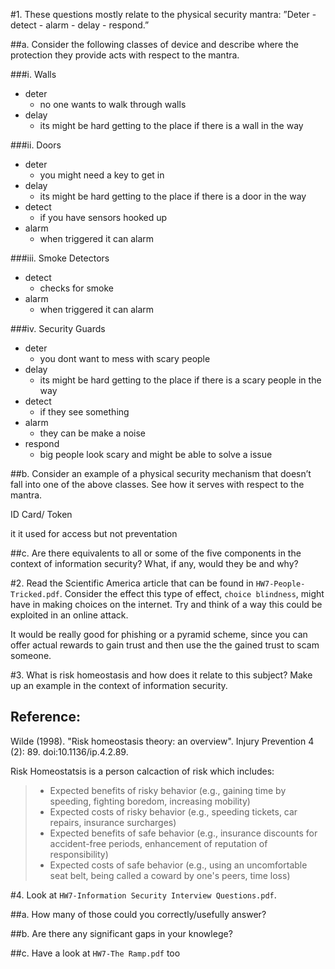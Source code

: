 #1. These questions mostly relate to the physical security mantra: ”Deter - detect - alarm - delay - respond.”

##a. Consider the following classes of device and describe where the protection they provide acts
with respect to the mantra.

###i. Walls
- deter
	- no one wants to walk through walls
- delay
	- its might be hard getting to the place if there is a wall in the way

###ii. Doors
- deter
	- you might need a key to get in
- delay
	- its might be hard getting to the place if there is a door in the way
- detect
	- if you have sensors hooked up
- alarm
	- when triggered it can alarm

###iii. Smoke Detectors
- detect
	- checks for smoke
- alarm
	- when triggered it can alarm	

###iv. Security Guards
- deter
	- you dont want to mess with scary people
- delay
	- its might be hard getting to the place if there is a scary people in the way
- detect
	- if they see something
- alarm
	- they can be make a noise
- respond
	- big people look scary and might be able to solve a issue

##b. Consider an example of a physical security mechanism that doesn’t fall into one of the above
classes. See how it serves with respect to the mantra.

ID Card/ Token

it it used for access but not preventation

##c. Are there equivalents to all or some of the five components in the context of information security? What, if any, would they be and why?

#2. Read the Scientific America article that can be found in `HW7-People-Tricked.pdf`. Consider the effect this type of effect, `choice blindness`, might have in making choices on the internet. Try and think of a way this could be exploited in an online attack.

It would be really good for phishing or a pyramid scheme, since you can offer actual rewards to gain trust and then use the the gained trust to scam someone. 

#3. What is risk homeostasis and how does it relate to this subject? Make up an example in the context of information security.

## Reference: 
Wilde (1998). "Risk homeostasis theory: an overview". Injury Prevention 4 (2): 89. doi:10.1136/ip.4.2.89.

Risk Homeostatsis is a person calcaction of risk which includes:  
> - Expected benefits of risky behavior (e.g., gaining time by speeding, fighting boredom, increasing mobility)
> - Expected costs of risky behavior (e.g., speeding tickets, car repairs, insurance surcharges)
> - Expected benefits of safe behavior (e.g., insurance discounts for accident-free periods, enhancement of reputation of responsibility)
> - Expected costs of safe behavior (e.g., using an uncomfortable seat belt, being called a coward by one's peers, time loss)

#4. Look at `HW7-Information Security Interview Questions.pdf`.

##a. How many of those could you correctly/usefully answer?

##b. Are there any significant gaps in your knowlege?

##c. Have a look at `HW7-The Ramp.pdf` too
